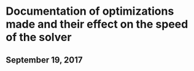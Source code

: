 # Documentation of optimizations made and their effect on the speed of the solver


## September 19, 2017

